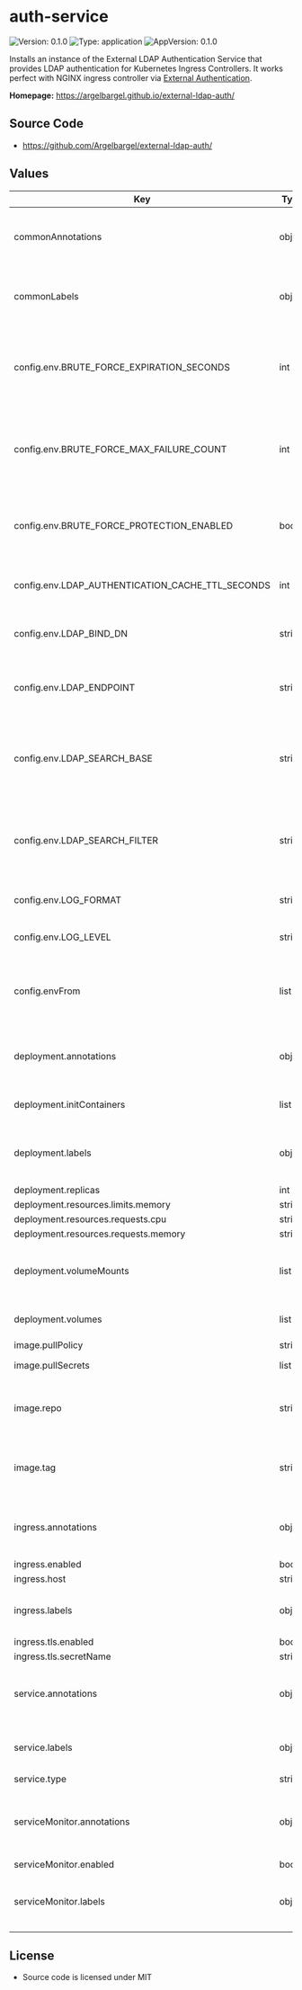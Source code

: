 # auth-service

![Version: 0.1.0](https://img.shields.io/badge/Version-0.1.0-informational?style=flat-square) ![Type: application](https://img.shields.io/badge/Type-application-informational?style=flat-square) ![AppVersion: 0.1.0](https://img.shields.io/badge/AppVersion-0.1.0-informational?style=flat-square)

Installs an instance of the External LDAP Authentication Service that provides LDAP authentication for Kubernetes Ingress Controllers.
It works perfect with NGINX ingress controller via [External Authentication](https://kubernetes.github.io/ingress-nginx/user-guide/nginx-configuration/annotations/#external-authentication).

**Homepage:** <https://argelbargel.github.io/external-ldap-auth/>

## Source Code

* <https://github.com/Argelbargel/external-ldap-auth/>

## Values

| Key | Type | Default | Description |
|-----|------|---------|-------------|
| commonAnnotations | object | `{}` | common annotations for all resources deployed by this chart |
| commonLabels | object | `{}` | common labels for all resources deployed by this chart |
| config.env.BRUTE_FORCE_EXPIRATION_SECONDS | int | `60` | window within which attempts get logged and for which further requests will be blocked  |
| config.env.BRUTE_FORCE_MAX_FAILURE_COUNT | int | `5` | number of failed authentication-attempts after which further requests are blocked |
| config.env.BRUTE_FORCE_PROTECTION_ENABLED | bool | `true` | enable/disable brute-force-protection when authenticating users |
| config.env.LDAP_AUTHENTICATION_CACHE_TTL_SECONDS | int | `15` | how long to cache authentication data |
| config.env.LDAP_BIND_DN | string | `"cn={username},{{ .Values.config.env.LDAP_SEARCH_BASE }}"` | the ldap bind-dn to used to authenticate users |
| config.env.LDAP_ENDPOINT | string | `"https://localhost:636"` | the ldap server used to authenticate and authorize users |
| config.env.LDAP_SEARCH_BASE | string | `"<search-base>"` | the ldap search-base used to search for users to determine their group membership |
| config.env.LDAP_SEARCH_FILTER | string | `"(sAMAccountName={username})"` | the ldap search-filter used to search for users to determine their group membership |
| config.env.LOG_FORMAT | string | `"JSON"` | log-format with which to log |
| config.env.LOG_LEVEL | string | `"INFO"` | log-level with which to log to the console |
| config.envFrom | list | `[]` | further configuration-sources (e.g. secrets for manager-dn and password) |
| deployment.annotations | object | `{}` | additional annotations specific to the deployment resource |
| deployment.initContainers | list | `[]` | initContainers for the deployment |
| deployment.labels | object | `{}` | additional labels specific to the deployment resource |
| deployment.replicas | int | `1` |  |
| deployment.resources.limits.memory | string | `"128Mi"` |  |
| deployment.resources.requests.cpu | string | `"50m"` |  |
| deployment.resources.requests.memory | string | `"128Mi"` |  |
| deployment.volumeMounts | list | `[]` | additional volume mounts for the external-ldap-auth-container |
| deployment.volumes | list | `[]` | additional volumes for the deployment |
| image.pullPolicy | string | `"IfNotPresent"` |  |
| image.pullSecrets | list | `[]` | image-pull-secrets |
| image.repo | string | `"ghcr.io/argelbargel/external-ldap-auth"` | overrides the image-repo for the deployed container-image  |
| image.tag | string | .Chart.AppVersion | overrides the image-tag for the deployed container-image  |
| ingress.annotations | object | `{}` | additional annotations specific to the ingress resource |
| ingress.enabled | bool | `false` |  |
| ingress.host | string | `""` |  |
| ingress.labels | object | `{}` | additional labels specific to the ingress resource |
| ingress.tls.enabled | bool | `false` |  |
| ingress.tls.secretName | string | `""` |  |
| service.annotations | object | `{}` | additional annotations specific to the service resource |
| service.labels | object | `{}` | additional labels specific to the service resource |
| service.type | string | `"ClusterIP"` |  |
| serviceMonitor.annotations | object | `{}` | additional annotations specific to the service-monitor resource |
| serviceMonitor.enabled | bool | `false` |  |
| serviceMonitor.labels | object | `{}` | additional labels specific to the service-monitor resource |

## License
- Source code is licensed under MIT
